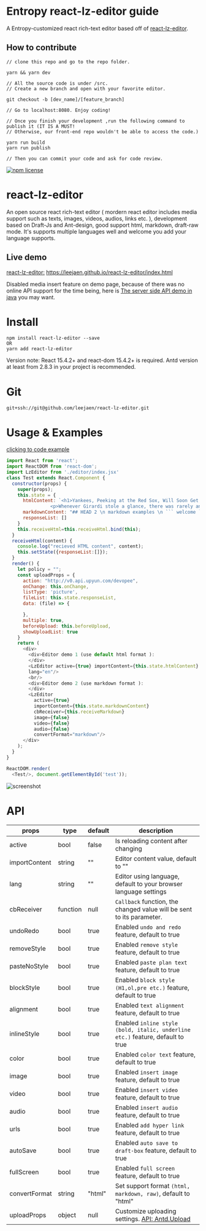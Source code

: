 # Entropy react-lz-editor guide

A Entropy-customized react rich-text editor based off of [react-lz-editor](https://leejaen.github.io/react-lz-editor/index.html).

## How to contribute

```
// clone this repo and go to the repo folder.

yarn && yarn dev

// All the source code is under /src.
// Create a new branch and open with your favorite editor.

git checkout -b [dev_name]/[feature_branch]

// Go to localhost:8080. Enjoy coding!

// Once you finish your development ,run the following command to publish it (IT IS A MUST!
// Otherwise, our front-end repo wouldn't be able to access the code.)

yarn run build
yarn run publish

// Then you can commit your code and ask for code review.
```

[![npm license](https://img.shields.io/npm/l/awesome-badges.svg)](https://www.npmjs.org/package/awesome-badges)

# react-lz-editor

An open source react rich-text editor ( mordern react editor includes media support such as texts, images, videos, audios, links etc. ), development based on Draft-Js and Ant-design, good support html, markdown, draft-raw mode. It's supports multiple languages well and welcome you add your language supports.

## Live demo

[react-lz-editor:](https://leejaen.github.io/react-lz-editor/index.html) https://leejaen.github.io/react-lz-editor/index.html

Disabled media insert feature on demo page, because of there was no online API support for the time being, here is [The server side API demo in java](https://github.com/leejaen/react-lz-editor/blob/master/java_demo/getQiniuUptoken.java) you may want.

# Install

```
npm install react-lz-editor --save
OR
yarn add react-lz-editor
```

Version note: React 15.4.2+ and react-dom 15.4.2+ is required. Antd version at least from 2.8.3 in your project is recommended.

# Git

    git+ssh://git@github.com/leejaen/react-lz-editor.git

# Usage & Examples

[clicking to code example](https://github.com/leejaen/react-lz-editor/blob/master/src/test.jsx)

````js
import React from 'react';
import ReactDOM from 'react-dom';
import LzEditor from './editor/index.jsx'
class Test extends React.Component {
  constructor(props) {
    super(props);
    this.state = {
      htmlContent: `<h1>Yankees, Peeking at the Red Sox, Will Soon Get an Eyeful</h1>
                <p>Whenever Girardi stole a glance, there was rarely any good news for the Yankees. While Girardi’s charges were clawing their way to a split of their four-game series against the formidable Indians, the Boston Red Sox were plowing past the rebuilding Chicago White Sox, sweeping four games at Fenway Park.</p>`,
      markdownContent: "## HEAD 2 \n markdown examples \n ``` welcome ```"
      responseList: []
    }
    this.receiveHtml=this.receiveHtml.bind(this);
  }
  receiveHtml(content) {
    console.log("recieved HTML content", content);
    this.setState({responseList:[]});
  }
  render() {
    let policy = "";
    const uploadProps = {
      action: "http://v0.api.upyun.com/devopee",
      onChange: this.onChange,
      listType: 'picture',
      fileList: this.state.responseList,
      data: (file) => {

      },
      multiple: true,
      beforeUpload: this.beforeUpload,
      showUploadList: true
    }
    return (
      <div>
        <div>Editor demo 1 (use default html format ):
        </div>
        <LzEditor active={true} importContent={this.state.htmlContent} cbReceiver={this.receiveHtml} uploadProps={uploadProps}
        lang="en"/>
        <br/>
        <div>Editor demo 2 (use markdown format ):
        </div>
        <LzEditor
          active={true}
          importContent={this.state.markdownContent}
          cbReceiver={this.receiveMarkdown}
          image={false}
          video={false}
          audio={false}
          convertFormat="markdown"/>
      </div>
    );
  }
}

ReactDOM.render(
  <Test/>, document.getElementById('test'));
````

![screenshot](https://image.qiluyidian.mobi/54541628992197066868.png)

# API

| props         | type     | default | description                                                                             |
| ------------- | -------- | ------- | --------------------------------------------------------------------------------------- |
| active        | bool     | false   | Is reloading content after changing                                                     |
| importContent | string   | ""      | Editor content value, default to ""                                                     |
| lang          | string   | ""      | Editor using language, default to your browser language settings                        |
| cbReceiver    | function | null    | `Callback` function, the changed value will be sent to its parameter.                   |
| undoRedo      | bool     | true    | Enabled `undo and redo` feature, default to true                                        |
| removeStyle   | bool     | true    | Enabled `remove style` feature, default to true                                         |
| pasteNoStyle  | bool     | true    | Enabled `paste plan text` feature, default to true                                      |
| blockStyle    | bool     | true    | Enabled `block style (H1,ol,pre etc.)` feature, default to true                         |
| alignment     | bool     | true    | Enabled `text alignment` feature, default to true                                       |
| inlineStyle   | bool     | true    | Enabled `inline style (bold, italic, underline etc.)` feature, default to true          |
| color         | bool     | true    | Enabled `color text` feature, default to true                                           |
| image         | bool     | true    | Enabled `insert image` feature, default to true                                         |
| video         | bool     | true    | Enabled `insert video` feature, default to true                                         |
| audio         | bool     | true    | Enabled `insert audio` feature, default to true                                         |
| urls          | bool     | true    | Enabled `add hyper link` feature, default to true                                       |
| autoSave      | bool     | true    | Enabled `auto save to draft-box` feature, default to true                               |
| fullScreen    | bool     | true    | Enabled `full screen` feature, default to true                                          |
| convertFormat | string   | "html"  | Set support format `(html, markdown, raw)`, default to "html"                           |
| uploadProps   | object   | null    | Customize uploading settings. [API: Antd.Upload](https://ant.design/components/upload/) |
